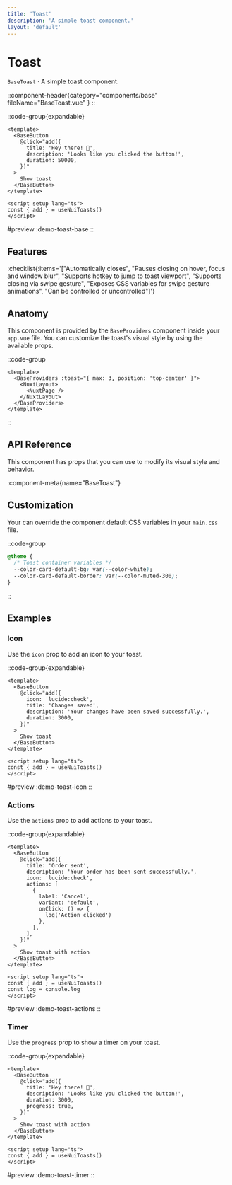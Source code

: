 ```yaml
---
title: 'Toast'
description: 'A simple toast component.'
layout: 'default'
---
```


# Toast

`BaseToast` · A simple toast component.

::component-header{category="components/base" fileName="BaseToast.vue" }
::

::code-group{expandable}

```vue [Comp.vue]
<template>
  <BaseButton
    @click="add({
      title: 'Hey there! 👋',
      description: 'Looks like you clicked the button!',
      duration: 50000,
    })"
  >
    Show toast
  </BaseButton>
</template>

<script setup lang="ts">
const { add } = useNuiToasts()
</script>
```

#preview
:demo-toast-base
::

## Features

:checklist{:items='["Automatically closes", "Pauses closing on hover, focus and window blur", "Supports hotkey to jump to toast viewport", "Supports closing via swipe gesture", "Exposes CSS variables for swipe gesture animations", "Can be controlled or uncontrolled"]'}

## Anatomy
This component is provided by the `BaseProviders` component inside your `app.vue` file. You can customize the toast's visual style by using the available props.

::code-group

```vue [Comp.vue]
<template>
  <BaseProviders :toast="{ max: 3, position: 'top-center' }">
    <NuxtLayout>
      <NuxtPage />
    </NuxtLayout>
  </BaseProviders>
</template>
```

::

## API Reference

This component has props that you can use to modify its visual style and behavior.

:component-meta{name="BaseToast"}

## Customization

Your can override the component default CSS variables in your `main.css` file.

::code-group

```css [main.css]
@theme {
  /* Toast container variables */
  --color-card-default-bg: var(--color-white);
  --color-card-default-border: var(--color-muted-300);
}
```

::

## Examples

### Icon

Use the `icon` prop to add an icon to your toast.

::code-group{expandable}

```vue [Comp.vue]
<template>
  <BaseButton
    @click="add({
      icon: 'lucide:check',
      title: 'Changes saved',
      description: 'Your changes have been saved successfully.',
      duration: 3000,
    })"
  >
    Show toast
  </BaseButton>
</template>

<script setup lang="ts">
const { add } = useNuiToasts()
</script>
```

#preview
:demo-toast-icon
::

### Actions

Use the `actions` prop to add actions to your toast.

::code-group{expandable}

```vue [Comp.vue]
<template>
  <BaseButton
    @click="add({
      title: 'Order sent',
      description: 'Your order has been sent successfully.',
      icon: 'lucide:check',
      actions: [
        {
          label: 'Cancel',
          variant: 'default',
          onClick: () => {
            log('Action clicked')
          },
        },
      ],
    })"
  >
    Show toast with action
  </BaseButton>
</template>

<script setup lang="ts">
const { add } = useNuiToasts()
const log = console.log
</script>
```

#preview
:demo-toast-actions
::

### Timer

Use the `progress` prop to show a timer on your toast.

::code-group{expandable}

```vue [Comp.vue]
<template>
  <BaseButton
    @click="add({
      title: 'Hey there! 👋',
      description: 'Looks like you clicked the button!',
      duration: 3000,
      progress: true,
    })"
  >
    Show toast with action
  </BaseButton>
</template>

<script setup lang="ts">
const { add } = useNuiToasts()
</script>
```

#preview
:demo-toast-timer
::
